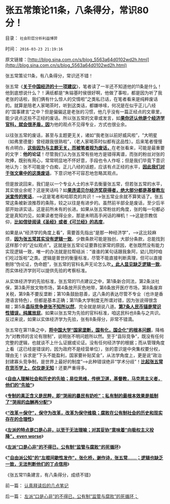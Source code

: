 # 张五常策论11条，八条得分，常识80分！

目录： `社会阶层分析利益博羿` 

时间： `2016-03-23 21:19:16` 

原文链接：[http://blog.sina.com.cn/s/blog_5563a64d0102wd2h.html](http://blog.sina.com.cn/s/blog_5563a64d0102wd2h.html)

张五常策论11条，有八条得分，常识还不错！

张五常《[**关于中国经济的十一项建议**](http://blog.sina.com.cn/s/blog_47841af70102waql.html)》，笔者读了一半还不知道他的11条是什么！他到底想说什么？！满纸都是“朱镕基时侯很好啊，他做了事啦，都是因为听了我老张的话啦，我们俩有什么惊人的交情啦”之类私已话，在笔者看来是纯粹废话的。就算是陪老人家喝茶时，听到这类话，都嫌哆嗦，何况是在似乎正儿八经的“国事建言”之中？但是偏偏这是老张的习惯，他几乎没有一篇正经点的文章里，能少说点这些不正经的废话。所以张五常的文章或发言，如[**果你还认他是个经济学官科，就会很矛盾，因**](../../../2016/3/1/“民科”的定义？！“自称民科”与“攻击民科”的各自语境；.md)为他的观点不见得专业，方式也很业余。

以往张五常的废话，甚至与主题更无关，诸如“我老张以前好威风啦”，“大明星（如弗里德曼）曾经跟我很熟啦”，（老人家喝茶时似都有这品性）。后来笔者慢慢有点明白，[**这些因为与主题无关，而被笔者视为废话，**](../../../2016/3/20/左派的特点是口是心非，以至于无法理喻；.md)在老张看来，可能是最重要的文字：**他的论证**！尽管我们认为张五常有些地方是错得离谱，而张的粉丝对张的吹捧，既别有用心，常常明显地不怀好意，手段也令人作呕；但是我们毕竟下意识地认为：张不可能是个白痴，正儿八经的话题，应该有点正经的水平，[**因此我们对于张文章中的这类废话**](../../../2008/9/2/不喜欢张五常，朗咸平，宋鸿兵，刘军洛等人的阴谋论.md)，下意识地不可容忍地忽略其观点。

但是放说回来，我们是以一个专业人士的水平去衡量张五常，但若张五常的水平，其实很业余呢？这是笑话吗？如[**果连诺贝尔经济奖获得者，绝大部分都是基督教左派宣传的笑话**](../../../2015/10/14/警惕诺贝尔经济奖的进步主义性质，及其对伪科学的推广；.md)，——>这是笔者和哈耶克的共识！——>张五常业余就不算笑话了。张五常这条被新浪推荐的条陈，较之以往是有进步的。虽然前半部全是废话，至少后半部开始讲实话，这是前所未有的长进。如果从张五常粉丝的角度，张的每一句都必定是真知灼见，如果读者觉得业余，那是未明高手闲话的禅机！——>这是宗教信仰，[**比如信徒阅读《圣经》或者《可兰经》的态度**](../../../2009/7/16/批判性读书比虔诚阅经收获大.md)。

如果是从“经济学的角度上看”，需要首先指出“是那一种经济学”，——>这比较麻烦，[**因为张五常其实没有逻辑一致**](../../../2011/12/9/根本不存在“张五常的经济学”.md)。少数条款可能是独创，大部分条款，总能找到这样那个的“近似观点”。这就是张五常论证要靠拉家常的原因，老张既然没有能力实现逻辑一致，唯一的办法就是拉帮结派：“谁谁的某句话跟我象阿，幼儿院时咱们吃过饭啦”之类。逻辑是普世的衡量标准，尽管不能直接判断真理，但可以直接剔除“伪论证，伪命题”，张五常的官科名声无论怎么吹[**，此人显见缺乏逻辑一致**](../../../2014/8/7/在表达出一致的逻辑前，张五常不是经济学人.md)。而实体经济学则可以提供先验的考察标准。

从实体经济学的先验标准，张五常的11点建议之中，第1条新合同法，第2条淡社保，第3条开放文物市场，第4条放开灰色地带，第6条放开医疗市场，第8条废弃关税，第9条不要反垄断；第10条鼓励慈善，这八条的表达尽管不专业（也许是香港语言特色），但都是基本正确；第11条大学制度无所谓对错，因为张说得很含糊；第5条[**县际竞争是张不知所以然**](../../../2008/1/12/张五常教授极端无知的错误：把县政府打包上市.md)，完全就是胡说八道。[**第7条人民币锚是常识性错误，纯属放屁**](../../../2014/8/5/理解张五常及其分子装疯卖傻摆架子.md)。如果以张五常为先验的官科标准，咱这民科也8条与之共识。反过来说，如果以实体经济学为先验，张有8条得分，非常不错滴。

张五常在第11条之中，[**将中国大学“国家垄断，国有化，国企化”的根本问题**](../../../2010/9/25/最大规模的国企特权集团是高校.md)，降格为“对教师的言论有限制”，说明张不明问题所以然。至于“县际竞争”，既没有任何完整的逻辑，也就谈不上什么证据或论证。没有任何经济学的根据；而从管理角度上看（这已经是错误的，因为政府不是经营单位），张的意识是中央集权要分权，理由无！诉求是“下头不能盈利，国家要补贴奖金”，从法学角度上，更是说“政治封建寡头竞争制，是世界上最好的制度”——>此种错误绝非“学术分歧”！[**比起张五常在货币学上，仅仅是无知**](../../../2014/7/9/联汇制的含义和利益集团，对风险的掩盖，张五常的卫道；.md)！还要严重得多。

《[**自由人理解社会和历史的先验；易位思维，传统卫道，基督教，马克思主义者，他们的“先验”**](../../../2016/3/16/易位思维，左派各棍们的“先验”；.md)》

《[**专制的真正含义是民粹，即“哭闹的暴民有奶吃”；私有制的最根本效果是抵制了“哭闹的血酬再分配”**](../../../2016/3/17/专制含义是“哭闹的暴民有奶吃”.md)》

《[**“改革＝保守”，保守为改革，改革为保守维稳；腐败在公有制社会的历史和现实存在的合理性**](../../../2016/3/19/“改革＝保守”，保守为改革，改革为保守维稳；.md)》

《[**左派的特点是口是心非，以至于无法理喻；对其妥协“意味着”向极权主义投降“，even
worse**](../../../2016/3/20/左派的特点是口是心非，以至于无法理喻；.md)》

《[**左派“口是心非”的不得已，公有制“监管与腐败”的死循环**](../../../2016/3/21/左派“口是心非”的不得已，公有制“监管与腐败”的死循环；.md)》

《[**"自由派公知"的“左棍间歇性发作”，张化桥，谢作诗，张五常……；逻辑也缺乏一致，无法判断他们的丁点信用**](http://blog.sina.com.cn/s/blog_5563a64d0102wcy2.html)》

《张五常11条建言，有八条得分，成绩不错》

前一篇： [认真拜读后的几点笔记](../../../2016/3/24/认真拜读后的几点笔记.md)

后一篇： [左派“口是心非”的不得已，公有制“监管与腐败”的死循环；](../../../2016/3/21/左派“口是心非”的不得已，公有制“监管与腐败”的死循环；.md)

